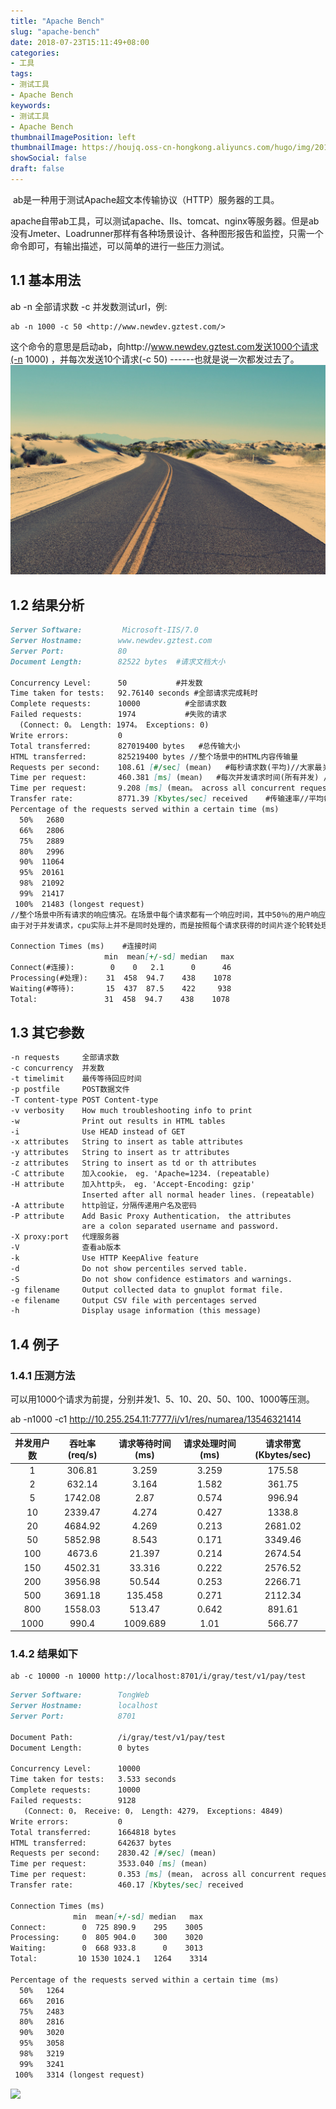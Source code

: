 ```yaml
---
title: "Apache Bench"
slug: "apache-bench"
date: 2018-07-23T15:11:49+08:00
categories:
- 工具
tags:
- 测试工具
- Apache Bench
keywords:
- 测试工具
- Apache Bench
thumbnailImagePosition: left
thumbnailImage: https://houjq.oss-cn-hongkong.aliyuncs.com/hugo/img/20190602175855.png
showSocial: false
draft: false
---
```

​	ab是一种用于测试Apache超文本传输协议（HTTP）服务器的工具。
<!--more-->

​	apache自带ab工具，可以测试apache、IIs、tomcat、nginx等服务器。但是ab没有Jmeter、Loadrunner那样有各种场景设计、各种图形报告和监控，只需一个命令即可，有输出描述，可以简单的进行一些压力测试。

## 1.1 基本用法

ab -n 全部请求数 -c 并发数测试url，例:

```
ab -n 1000 -c 50 <http://www.newdev.gztest.com/>
```

这个命令的意思是启动ab，向http://www.newdev.gztest.com发送1000个请求(-n 1000) ，并每次发送10个请求(-c 50) ------也就是说一次都发过去了。![](/assets/img01.jpg)

## 1.2 结果分析

```markdown
Server Software:         Microsoft-IIS/7.0
Server Hostname:        www.newdev.gztest.com
Server Port:            80
Document Length:        82522 bytes  #请求文档大小

Concurrency Level:      50           #并发数  
Time taken for tests:   92.76140 seconds #全部请求完成耗时
Complete requests:      10000          #全部请求数
Failed requests:        1974           #失败的请求
  (Connect: 0。 Length: 1974。 Exceptions: 0)
Write errors:           0
Total transferred:      827019400 bytes   #总传输大小 
HTML transferred:       825219400 bytes //整个场景中的HTML内容传输量
Requests per second:    108.61 [#/sec] (mean)   #每秒请求数(平均)//大家最关心的指标之一，相当于 LR 中的每秒事务数，后面括号中的 mean 表示这是一个平均值
Time per request:       460.381 [ms] (mean)   #每次并发请求时间(所有并发) //大家最关心的指标之二，相当于 LR 中的平均事务响应时间，后面括号中的 mean 表示这是一个平均值
Time per request:       9.208 [ms] (mean。 across all concurrent requests)   #每一请求时间(并发平均)  //每个请求实际运行时间的平均值
Transfer rate:          8771.39 [Kbytes/sec] received    #传输速率//平均每秒网络上的流量，可以帮助排除是否存在网络流量过大导致响应时间延长的问题
Percentage of the requests served within a certain time (ms)
  50%   2680
  66%   2806
  75%   2889
  80%   2996
  90%  11064
  95%  20161
  98%  21092
  99%  21417
 100%  21483 (longest request)
//整个场景中所有请求的响应情况。在场景中每个请求都有一个响应时间，其中50％的用户响应时间小于2680毫秒，60％的用户响应时间小于2806毫秒，最大的响应时间小于21417毫秒 
由于对于并发请求，cpu实际上并不是同时处理的，而是按照每个请求获得的时间片逐个轮转处理的，所以基本上第一个Time per request时间约等于第二个Time per request时间乘以并发请求数。

Connection Times (ms)    #连接时间
             	     min  mean[+/-sd] median   max
Connect(#连接):        0    0   2.1      0      46
Processing(#处理):    31  458  94.7    438    1078
Waiting(#等待):       15  437  87.5    422     938
Total:         	     31  458  94.7    438    1078

```



## 1.3 其它参数

```markdown
-n requests     全部请求数
-c concurrency  并发数
-t timelimit    最传等待回应时间
-p postfile     POST数据文件
-T content-type POST Content-type
-v verbosity    How much troubleshooting info to print
-w              Print out results in HTML tables
-i              Use HEAD instead of GET
-x attributes   String to insert as table attributes
-y attributes   String to insert as tr attributes
-z attributes   String to insert as td or th attributes
-C attribute    加入cookie， eg. 'Apache=1234. (repeatable)
-H attribute    加入http头， eg. 'Accept-Encoding: gzip'
                Inserted after all normal header lines. (repeatable)
-A attribute    http验证，分隔传递用户名及密码
-P attribute    Add Basic Proxy Authentication， the attributes
                are a colon separated username and password.
-X proxy:port   代理服务器
-V              查看ab版本
-k              Use HTTP KeepAlive feature
-d              Do not show percentiles served table.
-S              Do not show confidence estimators and warnings.
-g filename     Output collected data to gnuplot format file.
-e filename     Output CSV file with percentages served
-h              Display usage information (this message)
```

## 1.4 例子

### 1.4.1 压测方法

可以用1000个请求为前提，分别并发1、5、10、20、50、100、1000等压测。

ab -n1000 -c1 http://10.255.254.11:7777/i/v1/res/numarea/13546321414

| **并发用户数** | **吞吐率(req/s)** | **请求等待时间(ms)** | **请求处理时间(ms)** | **请求带宽(Kbytes/sec)** |
| :------------: | :---------------: | :------------------: | :------------------: | :----------------------: |
|       1        |      306.81       |        3.259         |        3.259         |          175.58          |
|       2        |      632.14       |        3.164         |        1.582         |          361.75          |
|       5        |      1742.08      |         2.87         |        0.574         |          996.94          |
|       10       |      2339.47      |        4.274         |        0.427         |          1338.8          |
|       20       |      4684.92      |        4.269         |        0.213         |         2681.02          |
|       50       |      5852.98      |        8.543         |        0.171         |         3349.46          |
|      100       |      4673.6       |        21.397        |        0.214         |         2674.54          |
|      150       |      4502.31      |        33.316        |        0.222         |         2576.52          |
|      200       |      3956.98      |        50.544        |        0.253         |         2266.71          |
|      500       |      3691.18      |       135.458        |        0.271         |         2112.34          |
|      800       |      1558.03      |        513.47        |        0.642         |          891.61          |
|      1000      |       990.4       |       1009.689       |         1.01         |          566.77          |



### 1.4.2 结果如下

```
ab -c 10000 -n 10000 http://localhost:8701/i/gray/test/v1/pay/test
```

```markdown
Server Software:        TongWeb
Server Hostname:        localhost
Server Port:            8701

Document Path:          /i/gray/test/v1/pay/test
Document Length:        0 bytes

Concurrency Level:      10000
Time taken for tests:   3.533 seconds
Complete requests:      10000
Failed requests:        9128
   (Connect: 0， Receive: 0， Length: 4279， Exceptions: 4849)
Write errors:           0
Total transferred:      1664818 bytes
HTML transferred:       642637 bytes
Requests per second:    2830.42 [#/sec] (mean)
Time per request:       3533.040 [ms] (mean)
Time per request:       0.353 [ms] (mean， across all concurrent requests)
Transfer rate:          460.17 [Kbytes/sec] received

Connection Times (ms)
              min  mean[+/-sd] median   max
Connect:        0  725 890.9    295    3005
Processing:     0  805 904.0    300    3020
Waiting:        0  668 933.8      0    3013
Total:         10 1530 1024.1   1264    3314

Percentage of the requests served within a certain time (ms)
  50%   1264
  66%   2016
  75%   2483
  80%   2816
  90%   3020
  95%   3058
  98%   3219
  99%   3241
 100%   3314 (longest request)
```

![](https://houjq.oss-cn-hongkong.aliyuncs.com/hugo/img/20190602180548.jpg?x-oss-process=style/250_250)

